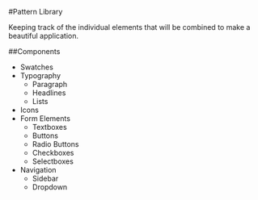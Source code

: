 #Pattern Library

Keeping track of the individual elements that will be combined to make a beautiful application.

##Components

* Swatches
* Typography
  * Paragraph
  * Headlines
  * Lists
* Icons
* Form Elements
  * Textboxes
  * Buttons
  * Radio Buttons
  * Checkboxes
  * Selectboxes
* Navigation
  * Sidebar
  * Dropdown